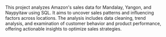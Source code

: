 This project analyzes Amazon's sales data for Mandalay, Yangon, and Naypyitaw using SQL. It aims to uncover sales patterns and influencing factors across locations. The analysis includes data cleaning, trend analysis, and examination of customer behavior and product performance, offering actionable insights to optimize sales strategies.
